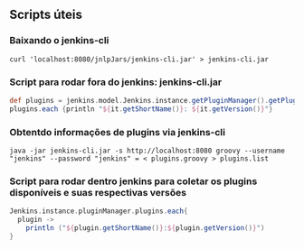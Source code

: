 ## Scripts úteis

### Baixando o jenkins-cli
```
curl 'localhost:8080/jnlpJars/jenkins-cli.jar' > jenkins-cli.jar
```

### Script para rodar fora do jenkins: jenkins-cli.jar
``` groovy
def plugins = jenkins.model.Jenkins.instance.getPluginManager().getPlugins()
plugins.each {println "${it.getShortName()}: ${it.getVersion()}"}
```

### Obtentdo informações de plugins via jenkins-cli
``` shell
java -jar jenkins-cli.jar -s http://localhost:8080 groovy --username "jenkins" --password "jenkins" = < plugins.groovy > plugins.list
```

### Script para rodar dentro jenkins para coletar os plugins disponíveis e suas respectivas versões
``` groovy
Jenkins.instance.pluginManager.plugins.each{
  plugin -> 
    println ("${plugin.getShortName()}:${plugin.getVersion()}")
}
```

